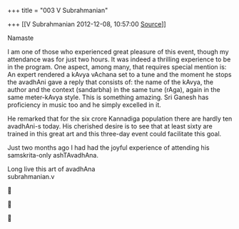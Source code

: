 +++
title = "003 V Subrahmanian"

+++
[[V Subrahmanian	2012-12-08, 10:57:00 [Source](https://groups.google.com/g/bvparishat/c/HlxEG7Dxbe8)]]



Namaste  
  
I am one of those who experienced great pleasure of this event, though my attendance was for just two hours. It was indeed a thrilling experience to be in the program. One aspect, among many, that requires special mention is: An expert rendered a kAvya vAchana set to a tune and the moment he stops the avadhAni gave a reply that consists of: the name of the kAvya, the author and the context (sandarbha) in the same tune (rAga), again in the same meter-kAvya style. This is something amazing. Sri Ganesh has proficiency in music too and he simply excelled in it.  
  
He remarked that for the six crore Kannadiga population there are hardly ten avadhAni-s today. His cherished desire is to see that at least sixty are trained in this great art and this three-day event could facilitate this goal.  
  
Just two months ago I had had the joyful experience of attending his samskrita-only ashTAvadhAna.  
  
Long live this art of avadhAna  
subrahmanian.v    
  
  







